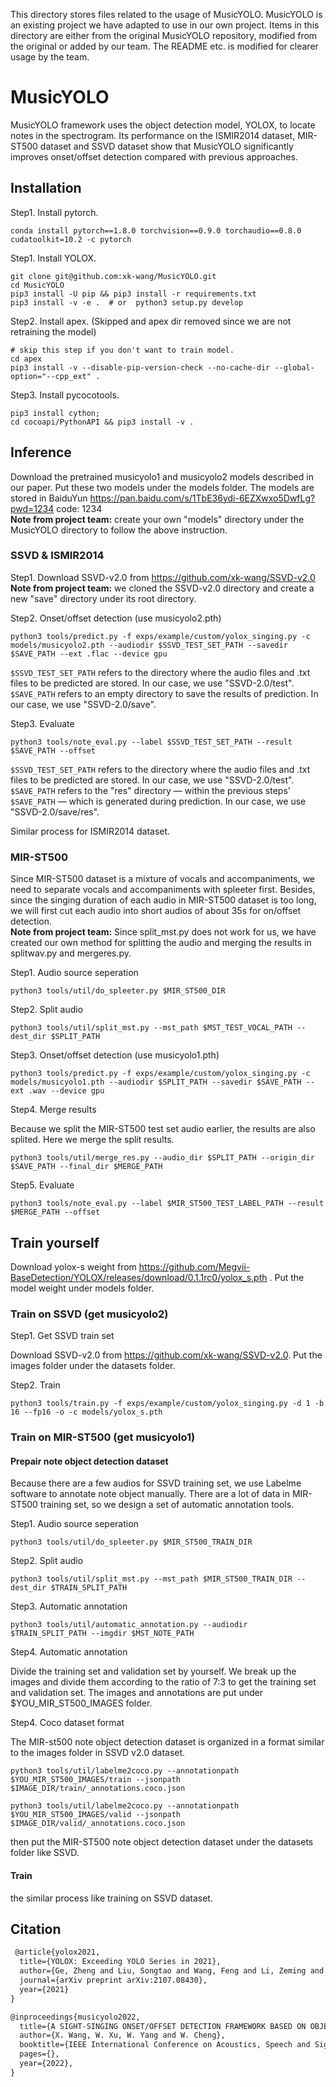 This directory stores files related to the usage of MusicYOLO. MusicYOLO is an existing project we have adapted to use in our 
own project. Items in this directory are either from the original MusicYOLO repository, modified from the original or added 
by our team. The README etc. is modified for clearer usage by the team.

# MusicYOLO
MusicYOLO framework uses the object detection model, YOLOX, to locate notes in the spectrogram. Its performance on the ISMIR2014 dataset, MIR-ST500 dataset and SSVD dataset show that MusicYOLO significantly improves onset/offset detection compared with previous approaches.

## Installation

Step1. Install pytorch.
```shell
conda install pytorch==1.8.0 torchvision==0.9.0 torchaudio==0.8.0 cudatoolkit=10.2 -c pytorch
```

Step1. Install YOLOX.
```shell
git clone git@github.com:xk-wang/MusicYOLO.git
cd MusicYOLO
pip3 install -U pip && pip3 install -r requirements.txt
pip3 install -v -e .  # or  python3 setup.py develop
```
Step2. Install apex. (Skipped and apex dir removed since we are not retraining the model)

```shell
# skip this step if you don't want to train model.
cd apex
pip3 install -v --disable-pip-version-check --no-cache-dir --global-option="--cpp_ext" .
```

Step3. Install pycocotools.

```shell
pip3 install cython;
cd cocoapi/PythonAPI && pip3 install -v .
```

## Inference

Download the pretrained musicyolo1 and musicyolo2 models described in our paper. Put these two models under the models folder. The models are stored in BaiduYun https://pan.baidu.com/s/1TbE36ydi-6EZXwxo5DwfLg?pwd=1234 code: 1234 <br />
**Note from project team:** create your own "models" directory under the MusicYOLO directory to follow the above instruction.

### SSVD & ISMIR2014

Step1. Download SSVD-v2.0 from https://github.com/xk-wang/SSVD-v2.0 <br />
**Note from project team:** we cloned the SSVD-v2.0 directory and create a new "save" directory under its root directory.

Step2. Onset/offset detection (use musicyolo2.pth)
```shell
python3 tools/predict.py -f exps/example/custom/yolox_singing.py -c models/musicyolo2.pth --audiodir $SSVD_TEST_SET_PATH --savedir $SAVE_PATH --ext .flac --device gpu
```
`$SSVD_TEST_SET_PATH` refers to the directory where the audio files and .txt files to be predicted are stored. In our case, we use "SSVD-2.0/test".<br />
`$SAVE_PATH` refers to an empty directory to save the results of prediction. In our case, we use "SSVD-2.0/save".

Step3. Evaluate
```shell
python3 tools/note_eval.py --label $SSVD_TEST_SET_PATH --result $SAVE_PATH --offset
```
`$SSVD_TEST_SET_PATH` refers to the directory where the audio files and .txt files to be predicted are stored. In our case, we use "SSVD-2.0/test".<br />
`$SAVE_PATH` refers to the "res" directory — within the previous steps' `$SAVE_PATH` — which is generated during prediction. In our case, we use "SSVD-2.0/save/res".

Similar process for ISMIR2014 dataset.

### MIR-ST500

Since MIR-ST500 dataset is a mixture of vocals and accompaniments, we need to separate vocals and accompaniments with spleeter first. Besides, since the singing duration of each audio in MIR-ST500 dataset is too long, we will first cut each audio into short audios of about 35s for on/offset detection.<br />
**Note from project team:** Since split_mst.py does not work for us, we have created our own method for splitting the audio and
merging the results in splitwav.py and mergeres.py.

Step1. Audio source seperation
```shell
python3 tools/util/do_spleeter.py $MIR_ST500_DIR
```

Step2. Split audio
```shell
python3 tools/util/split_mst.py --mst_path $MST_TEST_VOCAL_PATH --dest_dir $SPLIT_PATH
```

Step3. Onset/offset detection (use musicyolo1.pth)
```shell
python3 tools/predict.py -f exps/example/custom/yolox_singing.py -c models/musicyolo1.pth --audiodir $SPLIT_PATH --savedir $SAVE_PATH --ext .wav --device gpu
```

Step4. Merge results

Because we split the MIR-ST500 test set audio earlier, the results are also splited. Here we merge the split results.
```shell
python3 tools/util/merge_res.py --audio_dir $SPLIT_PATH --origin_dir $SAVE_PATH --final_dir $MERGE_PATH
```

Step5. Evaluate
```shell
python3 tools/note_eval.py --label $MIR_ST500_TEST_LABEL_PATH --result $MERGE_PATH --offset
```

## Train yourself

Download yolox-s weight from https://github.com/Megvii-BaseDetection/YOLOX/releases/download/0.1.1rc0/yolox_s.pth . Put the model weight under models folder.

### Train on SSVD (get musicyolo2)

Step1. Get SSVD train set

Download SSVD-v2.0 from https://github.com/xk-wang/SSVD-v2.0. Put the images folder under the datasets folder.

Step2. Train

```shell
python3 tools/train.py -f exps/example/custom/yolox_singing.py -d 1 -b 16 --fp16 -o -c models/yolox_s.pth
```

### Train on MIR-ST500 (get musicyolo1)

#### Prepair note object detection dataset

Because there are a few audios for SSVD training set, we use Labelme software to annotate note object manually. There are a lot of data in MIR-ST500 training set, so we design a set of automatic annotation tools.

Step1. Audio source seperation
```shell
python3 tools/util/do_spleeter.py $MIR_ST500_TRAIN_DIR
```

Step2. Split audio
```shell
python3 tools/util/split_mst.py --mst_path $MIR_ST500_TRAIN_DIR --dest_dir $TRAIN_SPLIT_PATH
```

Step3. Automatic annotation

```shell
python3 tools/util/automatic_annotation.py --audiodir $TRAIN_SPLIT_PATH --imgdir $MST_NOTE_PATH
```

Step4. Automatic annotation

Divide the training set and validation set by yourself. We break up the images and divide them according to the ratio of 7:3 to get the training set and validation set. The images and annotations are put under $YOU_MIR_ST500_IMAGES folder.

Step4. Coco dataset format

The MIR-st500 note object detection dataset is organized in a format similar to the images folder in SSVD v2.0 dataset.

```shell
python3 tools/util/labelme2coco.py --annotationpath $YOU_MIR_ST500_IMAGES/train --jsonpath $IMAGE_DIR/train/_annotations.coco.json

python3 tools/util/labelme2coco.py --annotationpath $YOU_MIR_ST500_IMAGES/valid --jsonpath $IMAGE_DIR/valid/_annotations.coco.json
```

then put the MIR-ST500 note object detection dataset under the datasets folder like SSVD.

#### Train

the similar process like training on SSVD dataset.

## Citation

```latex
 @article{yolox2021,
  title={YOLOX: Exceeding YOLO Series in 2021},
  author={Ge, Zheng and Liu, Songtao and Wang, Feng and Li, Zeming and Sun, Jian},
  journal={arXiv preprint arXiv:2107.08430},
  year={2021}
}

@inproceedings{musicyolo2022,
  title={A SIGHT-SINGING ONSET/OFFSET DETECTION FRAMEWORK BASED ON OBJECT DETECTION INSTEAD OF SPECTRUM FRAMES.},
  author={X. Wang, W. Xu, W. Yang and W. Cheng},
  booktitle={IEEE International Conference on Acoustics, Speech and Signal Processing (ICASSP)},
  pages={},
  year={2022},
}
```
